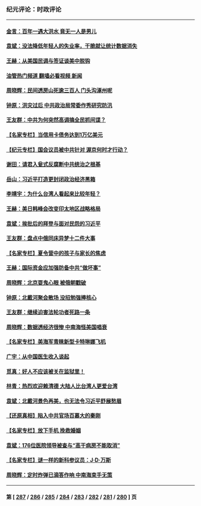 ### 纪元评论：时政评论
---
#### [金言：百年一遇大洪水 竟无一人是男儿](../../pages/nsc1025/n14057023.md?08200330) 
#### [袁斌：没法降低年轻人的失业率，干脆就让统计数据消失](../../pages/nsc1025/n14056795.md?08200330) 
#### [王赫：从美国民调与签证谈美中脱钩](../../pages/nsc1025/n14056746.md?08200330) 
#### [油管热门频道 翻墙必看视频 新闻](ok?08200330)
#### [周晓辉：民间透房山死逾三百人 门头沟涿州呢](../../pages/nsc1025/n14056471.md?08200330) 
#### [钟原：洪灾过后 中共政治局常委作秀研究防汛](../../pages/nsc1025/n14056226.md?08200330) 
#### [王友群：中共为何突然高调搞全民抓间谍？](../../pages/nsc1025/n14056155.md?08200330) 
#### [【名家专栏】当信用卡债务达到1万亿美元](../../pages/nsc1025/n14055879.md?08200330) 
#### [【纪元专栏】国会议员被中共针对 渥京何时才行动？](../../pages/nsc1025/n14055343.md?08200330) 
#### [谢田：请君入瓮式反腐断中共统治之根基](../../pages/nsc1025/n14055925.md?08200330) 
#### [岳山：习近平打造更封闭政治经济黑箱](../../pages/nsc1025/n14055641.md?08200330) 
#### [李靖宇：为什么台湾人看起来比较年轻？](../../pages/nsc1025/n14055857.md?08200330) 
#### [王赫：美日韩峰会改变印太地区战略格局](../../pages/nsc1025/n14055686.md?08200330) 
#### [袁斌：挨批后的拜登与面对民怨的习近平](../../pages/nsc1025/n14055660.md?08200330) 
#### [王友群：盘点中俄同床异梦十二件大事](../../pages/nsc1025/n14055390.md?08200330) 
#### [【名家专栏】夏令营中的孩子与家长的焦虑](../../pages/nsc1025/n14053753.md?08200330) 
#### [王赫：国际资金应加强防备中共“做坏事”](../../pages/nsc1025/n14054757.md?08200330) 
#### [周晓辉：北京耍鬼心眼 被俄朝戳破](../../pages/nsc1025/n14055257.md?08200330) 
#### [钟原：北戴河聚会散场 没招勉强捧核心](../../pages/nsc1025/n14054723.md?08200330) 
#### [王友群：继续迫害法轮功者死路一条](../../pages/nsc1025/n14054575.md?08200330) 
#### [周晓辉：数据透经济很惨 中南海怪美国唱衰](../../pages/nsc1025/n14054560.md?08200330) 
#### [【名家专栏】美海军青睐新型卡特琳娜飞机](../../pages/nsc1025/n14054378.md?08200330) 
#### [广宇：从中国医生收入谈起](../../pages/nsc1025/n14054227.md?08200330) 
#### [觅真：好人不应该被关在监狱里！](../../pages/nsc1025/n14054206.md?08200330) 
#### [林青：热烈欢迎赖清德 大陆人比台湾人更爱台湾](../../pages/nsc1025/n14054171.md?08200330) 
#### [袁斌：北戴河景色再美，也无法令习近平舒展愁眉](../../pages/nsc1025/n14054154.md?08200330) 
#### [【还原真相】陷入中共官场百慕大的秦刚](../../pages/nsc1025/n14054005.md?08200330) 
#### [【名家专栏】放下手机 挽救婚姻](../../pages/nsc1025/n14050918.md?08200330) 
#### [袁斌：176位医院领导被查与“高干病房不能取消”](../../pages/nsc1025/n14053558.md?08200330) 
#### [【名家专栏】谜一样的新科参议员：J‧D‧万斯](../../pages/nsc1025/n14053130.md?08200330) 
#### [周晓辉：定时炸弹已滴答作响 中南海束手无策](../../pages/nsc1025/n14053211.md?08200330) 

---
#### 第 [ [287](./287.md?08200330) / [286](./286.md?08200330) / [285](./285.md?08200330) / [284](./284.md?08200330) / [283](./283.md?08200330) / [282](./282.md?08200330) / [281](./281.md?08200330) / [280](./280.md?08200330) ] 页
